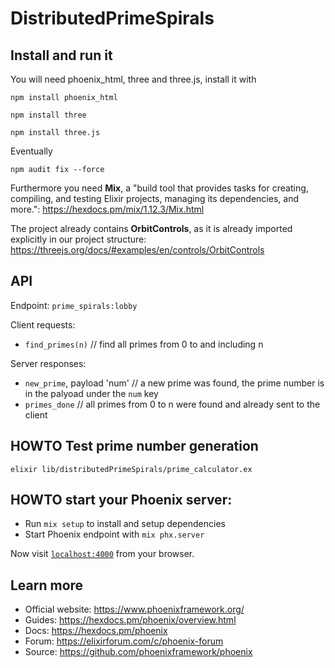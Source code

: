 # DistributedPrimeSpirals

## Install and run it

You will need phoenix_html, three and three.js, install it with

```
npm install phoenix_html

npm install three

npm install three.js
```

Eventually 
```
npm audit fix --force
```

Furthermore you need **Mix**, a "build tool that provides tasks for creating, compiling, and testing Elixir projects, managing its dependencies, and more.": https://hexdocs.pm/mix/1.12.3/Mix.html

The project already contains **OrbitControls**, as it is already imported explicitly in our project structure: https://threejs.org/docs/#examples/en/controls/OrbitControls

## API

Endpoint: `prime_spirals:lobby`

Client requests: 
  - `find_primes(n)` // find all primes from 0 to and including n

Server responses: 
  - `new_prime`, payload 'num' // a new prime was found, the prime number is in the palyoad under the `num` key
  - `primes_done` // all primes from 0 to n were found and already sent to the client

## HOWTO Test prime number generation
```
elixir lib/distributedPrimeSpirals/prime_calculator.ex 
```

## HOWTO start your Phoenix server:

  * Run `mix setup` to install and setup dependencies
  * Start Phoenix endpoint with `mix phx.server`

Now visit [`localhost:4000`](http://localhost:4000) from your browser.


## Learn more

  * Official website: https://www.phoenixframework.org/
  * Guides: https://hexdocs.pm/phoenix/overview.html
  * Docs: https://hexdocs.pm/phoenix
  * Forum: https://elixirforum.com/c/phoenix-forum
  * Source: https://github.com/phoenixframework/phoenix
